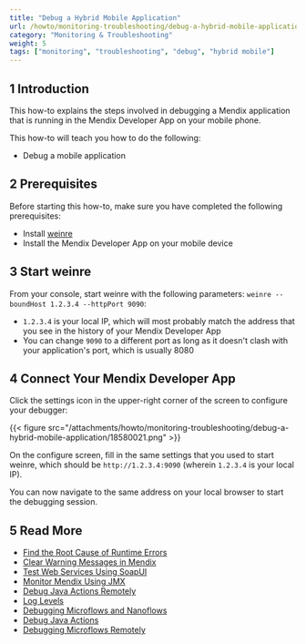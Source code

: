 ```yaml
---
title: "Debug a Hybrid Mobile Application"
url: /howto/monitoring-troubleshooting/debug-a-hybrid-mobile-application/
category: "Monitoring & Troubleshooting"
weight: 5
tags: ["monitoring", "troubleshooting", "debug", "hybrid mobile"]
---
```


## 1 Introduction

This how-to explains the steps involved in debugging a Mendix application that is running in the Mendix Developer App on your mobile phone.

This how-to will teach you how to do the following:

* Debug a mobile application

## 2 Prerequisites

Before starting this how-to, make sure you have completed the following prerequisites:

* Install [weinre](https://people.apache.org/~pmuellr/weinre/docs/latest/)
* Install the Mendix Developer App on your mobile device

## 3 Start weinre

From your console, start weinre with the following parameters: `weinre --boundHost 1.2.3.4 --httpPort 9090`:

* `1.2.3.4` is your local IP, which will most probably match the address that you see in the history of your Mendix Developer App
* You can change `9090` to a different port as long as it doesn't clash with your application's port, which is usually 8080

## 4 Connect Your Mendix Developer App

Click the settings icon in the upper-right corner of the screen to configure your debugger:

{{< figure src="/attachments/howto/monitoring-troubleshooting/debug-a-hybrid-mobile-application/18580021.png" >}}

On the configure screen, fill in the same settings that you used to start weinre, which should be `http://1.2.3.4:9090` (wherein `1.2.3.4` is your local IP).

You can now navigate to the same address on your local browser to start the debugging session.

## 5 Read More

* [Find the Root Cause of Runtime Errors](/howto/monitoring-troubleshooting/finding-the-root-cause-of-runtime-errors/)
* [Clear Warning Messages in Mendix](/howto/monitoring-troubleshooting/clear-warning-messages/)
* [Test Web Services Using SoapUI](/howto/testing/testing-web-services-using-soapui/)
* [Monitor Mendix Using JMX](/howto/monitoring-troubleshooting/monitoring-mendix-using-jmx/)
* [Debug Java Actions Remotely](/howto/monitoring-troubleshooting/debug-java-actions-remotely/)
* [Log Levels](/howto/monitoring-troubleshooting/log-levels/)
* [Debugging Microflows and Nanoflows](/refguide/debug-microflows-and-nanoflows)
* [Debug Java Actions](/howto/monitoring-troubleshooting/debug-java-actions/)
* [Debugging Microflows Remotely](/refguide/debug-microflows-remotely)
